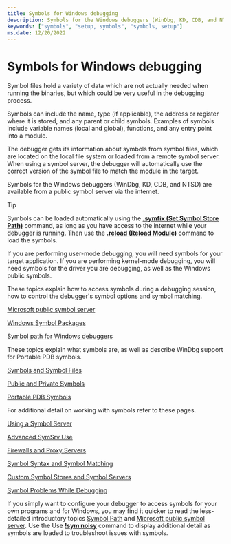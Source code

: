 ```yaml
---
title: Symbols for Windows debugging
description: Symbols for the Windows debuggers (WinDbg, KD, CDB, and NTSD) are available from a public symbol server.
keywords: ["symbols", "setup, symbols", "symbols, setup"]
ms.date: 12/20/2022
---
```


# Symbols for Windows debugging

Symbol files hold a variety of data which are not actually needed when running the binaries, but which could be very useful in the debugging process.

Symbols can include the name, type (if applicable), the address or register where it is stored, and any parent or child symbols. Examples of symbols include variable names (local and global), functions, and any entry point into a module.

The debugger gets its information about symbols from symbol files, which are located on the local file system or loaded from a remote symbol server. When using a symbol server, the debugger will automatically use the correct version of the symbol file to match the module in the target. 

Symbols for the Windows debuggers (WinDbg, KD, CDB, and NTSD) are available from a public symbol server via the internet. 

>[!TIP] 
> Symbols can be loaded automatically using the [**.symfix (Set Symbol Store Path)**](../debuggercmds/-symfix--set-symbol-store-path-.md) command, as long as you have access to the internet while your debugger is running. Then use the [**.reload (Reload Module)**](../debuggercmds/-reload--reload-module-.md) command to load the symbols.

If you are performing user-mode debugging, you will need symbols for your target application. If you are performing kernel-mode debugging, you will need symbols for the driver you are debugging, as well as the Windows public symbols. 

These topics explain how to access symbols during a debugging session, how to control the debugger's symbol options and symbol matching.

[Microsoft public symbol server](microsoft-public-symbols.md)

[Windows Symbol Packages](debugger-download-symbols.md)

[Symbol path for Windows debuggers](symbol-path.md)

These topics explain what symbols are, as well as describe WinDbg support for Portable PDB symbols.

[Symbols and Symbol Files](symbols-and-symbol-files.md)

[Public and Private Symbols](public-and-private-symbols.md)

[Portable PDB Symbols](symbols-portable-pdb.md)

For additional detail on working with symbols refer to these pages.

[Using a Symbol Server](using-a-symbol-server.md)

[Advanced SymSrv Use](advanced-symsrv-use.md)

[Firewalls and Proxy Servers](firewalls-and-proxy-servers.md)

[Symbol Syntax and Symbol Matching](symbol-syntax-and-symbol-matching.md)

[Custom Symbol Stores and Symbol Servers](symbol-stores-and-symbol-servers.md)

[Symbol Problems While Debugging](symbol-problems-while-debugging.md)

If you simply want to configure your debugger to access symbols for your own programs and for Windows, you may find it quicker to read the less-detailed introductory topics [Symbol Path](symbol-path.md) and [Microsoft public symbol server](microsoft-public-symbols.md). Use the Use [**!sym noisy**](../debuggercmds/-sym.md) command to display additional detail as symbols are loaded to troubleshoot issues with symbols. 

 

